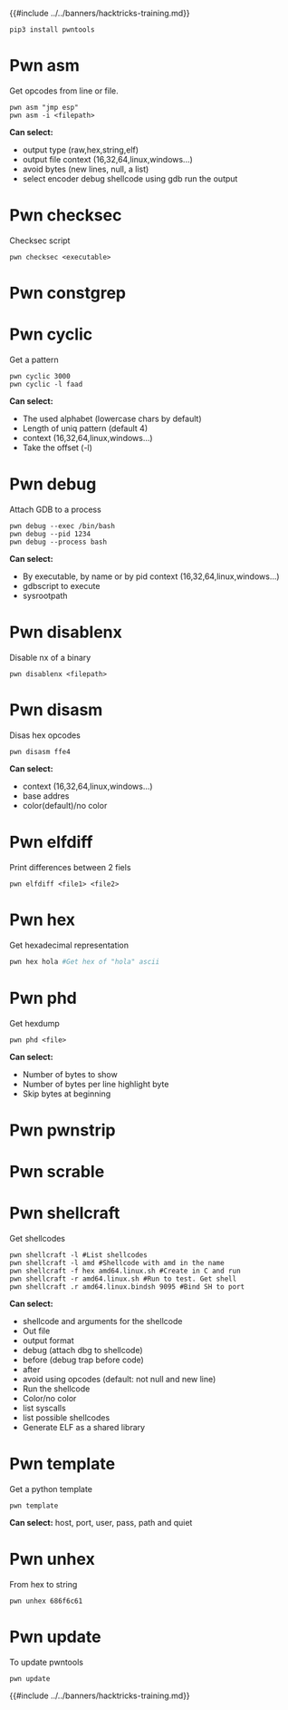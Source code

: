 {{#include ../../banners/hacktricks-training.md}}

```
pip3 install pwntools
```

# Pwn asm

Get opcodes from line or file.

```
pwn asm "jmp esp"
pwn asm -i <filepath>
```

**Can select:**

- output type (raw,hex,string,elf)
- output file context (16,32,64,linux,windows...)
- avoid bytes (new lines, null, a list)
- select encoder debug shellcode using gdb run the output

# **Pwn checksec**

Checksec script

```
pwn checksec <executable>
```

# Pwn constgrep

# Pwn cyclic

Get a pattern

```
pwn cyclic 3000
pwn cyclic -l faad
```

**Can select:**

- The used alphabet (lowercase chars by default)
- Length of uniq pattern (default 4)
- context (16,32,64,linux,windows...)
- Take the offset (-l)

# Pwn debug

Attach GDB to a process

```
pwn debug --exec /bin/bash
pwn debug --pid 1234
pwn debug --process bash
```

**Can select:**

- By executable, by name or by pid context (16,32,64,linux,windows...)
- gdbscript to execute
- sysrootpath

# Pwn disablenx

Disable nx of a binary

```
pwn disablenx <filepath>
```

# Pwn disasm

Disas hex opcodes

```
pwn disasm ffe4
```

**Can select:**

- context (16,32,64,linux,windows...)
- base addres
- color(default)/no color

# Pwn elfdiff

Print differences between 2 fiels

```
pwn elfdiff <file1> <file2>
```

# Pwn hex

Get hexadecimal representation

```bash
pwn hex hola #Get hex of "hola" ascii
```

# Pwn phd

Get hexdump

```
pwn phd <file>
```

**Can select:**

- Number of bytes to show
- Number of bytes per line highlight byte
- Skip bytes at beginning

# Pwn pwnstrip

# Pwn scrable

# Pwn shellcraft

Get shellcodes

```
pwn shellcraft -l #List shellcodes
pwn shellcraft -l amd #Shellcode with amd in the name
pwn shellcraft -f hex amd64.linux.sh #Create in C and run
pwn shellcraft -r amd64.linux.sh #Run to test. Get shell
pwn shellcraft .r amd64.linux.bindsh 9095 #Bind SH to port
```

**Can select:**

- shellcode and arguments for the shellcode
- Out file
- output format
- debug (attach dbg to shellcode)
- before (debug trap before code)
- after
- avoid using opcodes (default: not null and new line)
- Run the shellcode
- Color/no color
- list syscalls
- list possible shellcodes
- Generate ELF as a shared library

# Pwn template

Get a python template

```
pwn template
```

**Can select:** host, port, user, pass, path and quiet

# Pwn unhex

From hex to string

```
pwn unhex 686f6c61
```

# Pwn update

To update pwntools

```
pwn update
```

{{#include ../../banners/hacktricks-training.md}}



